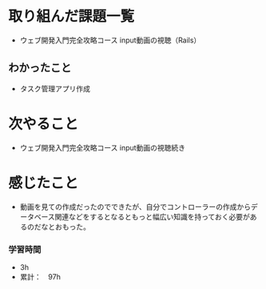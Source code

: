 # 取り組んだ課題一覧
- ウェブ開発入門完全攻略コース
  input動画の視聴（Rails）

## わかったこと
- タスク管理アプリ作成

# 次やること
- ウェブ開発入門完全攻略コース
  input動画の視聴続き

# 感じたこと
- 動画を見ての作成だったのでできたが、自分でコントローラーの作成からデータベース関連などをするとなるともっと幅広い知識を持っておく必要があるのだなとおもった。


### 学習時間
- 3h
- 累計：　97h